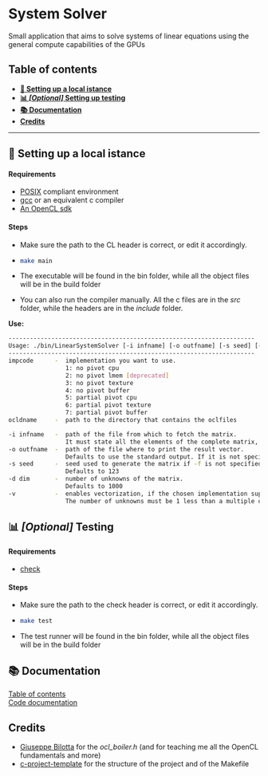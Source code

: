 # System Solver
Small application that aims to solve systems of linear equations using the general compute capabilities of the GPUs

## Table of contents

- **[:wrench: Setting up a local istance](#wrench-setting-up-a-local-istance)**
- **[:bar_chart: _\[Optional\]_ Setting up testing](#bar_chart-optional-testing)**
- **[:books: Documentation](#books-documentation)**
- **[Credits](#credits)**

---

## :wrench: Setting up a local istance

#### Requirements
- [POSIX](https://en.wikipedia.org/wiki/POSIX) compliant environment
- [gcc](https://gcc.gnu.org/) or an equivalent c compiler
- [An OpenCL sdk](https://www.khronos.org/opencl/)

#### Steps
- Make sure the path to the CL header is correct, or edit it accordingly.

-   ```bash
    make main
    ```
- The executable will be found in the bin folder, while all the object files will be in the build folder
- You can also run the compiler manually. All the c files are in the _src_ folder, while the headers are in the _include_ folder.

**Use:**
```bash
---------------------------------------------------------------------
Usage: ./bin/LinearSystemSolver [-i infname] [-o outfname] [-s seed] [-d dim] [-v] ocldname impcode
---------------------------------------------------------------------
impcode      -  implementation you want to use.
                1: no pivot cpu
                2: no pivot lmem [deprecated]
                3: no pivot texture
                4: no pivot buffer
                5: partial pivot cpu
                6: partial pivot texture
                7: partial pivot buffer
ocldname     -  path to the directory that contains the oclfiles

-i infname   -  path of the file from which to fetch the matrix.
                It must state all the elements of the complete matrix, separated by spaces, row by row
-o outfname  -  path of the file where to print the result vector.
                Defaults to use the standard output. If it is not specified, a dummy matrix will be generated
-s seed      -  seed used to generate the matrix if -f is not specified.
                Defaults to 123
-d dim       -  number of unknowns of the matrix.
                Defaults to 1000
-v           -  enables vectorization, if the chosen implementation supports it.
                The number of unknowns must be 1 less than a multiple of 4
```

## :bar_chart: _[Optional]_ Testing

#### Requirements
- [check](https://libcheck.github.io/check/)

#### Steps
- Make sure the path to the check header is correct, or edit it accordingly.

-   ```bash
    make test
    ```
- The test runner will be found in the bin folder, while all the object files will be in the build folder

## :books: Documentation
[Table of contents](docs/Table-of-contents.md)  
[Code documentation](https://tendto.github.io/Linear-System-Solver/index.html)

## Credits
- [Giuseppe Bilotta](https://github.com/Oblomov) for the _ocl_boiler.h_ (and for teaching me all the OpenCL fundamentals and more)
- [c-project-template](https://github.com/tiborsimon/c-project-template) for the structure of the project and of the Makefile